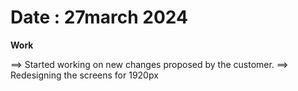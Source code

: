# Date : 27march 2024

**Work**

==> Started working on new changes proposed by the customer.
==> Redesigning the screens for 1920px 